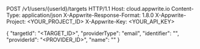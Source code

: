 POST /v1/users/{userId}/targets HTTP/1.1
Host: cloud.appwrite.io
Content-Type: application/json
X-Appwrite-Response-Format: 1.8.0
X-Appwrite-Project: <YOUR_PROJECT_ID>
X-Appwrite-Key: <YOUR_API_KEY>

{
  "targetId": "<TARGET_ID>",
  "providerType": "email",
  "identifier": "<IDENTIFIER>",
  "providerId": "<PROVIDER_ID>",
  "name": "<NAME>"
}
